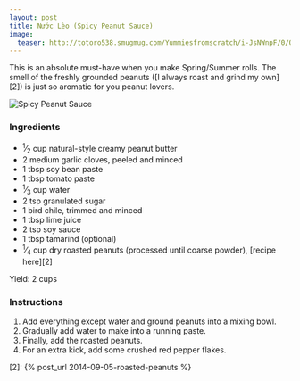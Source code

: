 ```yaml
---
layout: post
title: Nước Lèo (Spicy Peanut Sauce)
image:
  teaser: http://totoro538.smugmug.com/Yummiesfromscratch/i-JsNWnpF/0/O/2014-09-05-spicy-peanut-sauce-720x100.jpg
---
```


This is an absolute must-have when you make Spring/Summer rolls. The smell of the freshly grounded peanuts ([I always roast and grind my own][2]) is just so aromatic for you peanut lovers.


![Spicy Peanut Sauce][1]

### Ingredients
- <sup>1</sup>&frasl;<sub>2</sub> cup natural-style creamy peanut butter
- 2 medium garlic cloves, peeled and minced
- 1 tbsp soy bean paste
- 1 tbsp tomato paste
- <sup>1</sup>&frasl;<sub>3</sub> cup water
- 2 tsp granulated sugar
- 1 bird chile, trimmed and minced
- 1 tbsp lime juice
- 2 tsp soy sauce
- 1 tbsp tamarind (optional)
- <sup>1</sup>&frasl;<sub>4</sub> cup dry roasted peanuts (processed until coarse powder), [recipe here][2]

Yield: 2 cups

### Instructions
1. Add everything except water and ground peanuts into a mixing bowl.
1. Gradually add water to make into a running paste.
1. Finally, add the roasted peanuts.
1. For an extra kick, add some crushed red pepper flakes.

[1]: http://media.tumblr.com/560a9bca0a4557154deab73d109d6e9b/tumblr_inline_nbfwslCall1sn7z7o.jpg
[2]: {% post_url 2014-09-05-roasted-peanuts %}
